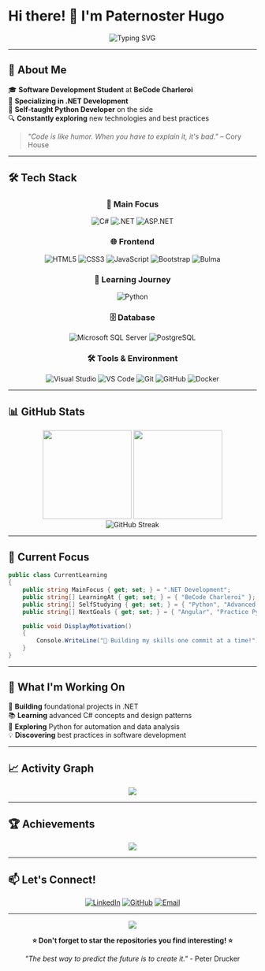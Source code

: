 # Hi there! 👋 I'm Paternoster Hugo

<div align="center">
  <img src="https://readme-typing-svg.herokuapp.com?font=Fira+Code&pause=1000&color=2196F3&center=true&vCenter=true&width=435&lines=Software+Developer+%F0%9F%92%BB;.NET+Enthusiast+%E2%9A%A1;Always+Learning+%F0%9F%9A%80;Problem+Solver+%F0%9F%A7%A9" alt="Typing SVG" />
</div>

---

## 🚀 About Me

🎓 **Software Development Student** at **BeCode Charleroi**  
💼 **Specializing in .NET Development**  
🌱 **Self-taught Python Developer** on the side  
🔍 **Constantly exploring** new technologies and best practices

> _"Code is like humor. When you have to explain it, it's bad."_ – Cory House

---

## 🛠️ Tech Stack

<div align="center">

### 🎯 Main Focus

![C#](https://img.shields.io/badge/C%23-239120?style=for-the-badge&logo=c-sharp&logoColor=white)
![.NET](https://img.shields.io/badge/.NET-512BD4?style=for-the-badge&logo=dotnet&logoColor=white)
![ASP.NET](https://img.shields.io/badge/ASP.NET-512BD4?style=for-the-badge&logo=dotnet&logoColor=white)

### 🌐 Frontend

![HTML5](https://img.shields.io/badge/HTML5-E34F26?style=for-the-badge&logo=html5&logoColor=white)
![CSS3](https://img.shields.io/badge/CSS3-1572B6?style=for-the-badge&logo=css3&logoColor=white)
![JavaScript](https://img.shields.io/badge/JavaScript-F7DF1E?style=for-the-badge&logo=javascript&logoColor=black)
![Bootstrap](https://img.shields.io/badge/Bootstrap-7952B3?style=for-the-badge&logo=bootstrap&logoColor=white)
![Bulma](https://img.shields.io/badge/Bulma-00D1B2?style=for-the-badge&logo=bulma&logoColor=white)

### 🐍 Learning Journey

![Python](https://img.shields.io/badge/Python-3776AB?style=for-the-badge&logo=python&logoColor=white)

### 🗄️ Database

![Microsoft SQL Server](https://img.shields.io/badge/Microsoft%20SQL%20Server-CC2927?style=for-the-badge&logo=microsoft%20sql%20server&logoColor=white)
![PostgreSQL](https://img.shields.io/badge/PostgreSQL-4169E1?style=for-the-badge&logo=postgresql&logoColor=white)

### 🛠️ Tools & Environment

![Visual Studio](https://img.shields.io/badge/Visual%20Studio-5C2D91?style=for-the-badge&logo=visual%20studio&logoColor=white)
![VS Code](https://img.shields.io/badge/VS%20Code-007ACC?style=for-the-badge&logo=visual%20studio%20code&logoColor=white)
![Git](https://img.shields.io/badge/Git-F05032?style=for-the-badge&logo=git&logoColor=white)
![GitHub](https://img.shields.io/badge/GitHub-181717?style=for-the-badge&logo=github&logoColor=white)
![Docker](https://img.shields.io/badge/Docker-2496ED?style=for-the-badge&logo=docker&logoColor=white)

</div>

---

## 📊 GitHub Stats

<div align="center">
  
<img height="180em" src="https://github-readme-stats.vercel.app/api?username=PatoucheH&show_icons=true&theme=tokyonight&include_all_commits=true&count_private=true"/>
<img height="180em" src="https://github-readme-stats.vercel.app/api/top-langs/?username=PatoucheH&layout=compact&langs_count=8&theme=tokyonight"/>

</div>

<div align="center">
  <img src="https://github-readme-streak-stats.herokuapp.com/?user=PatoucheH&theme=tokyonight" alt="GitHub Streak" />
</div>

---

## 🎯 Current Focus

```csharp
public class CurrentLearning
{
    public string MainFocus { get; set; } = ".NET Development";
    public string[] LearningAt { get; set; } = { "BeCode Charleroi" };
    public string[] SelfStudying { get; set; } = { "Python", "Advanced C#", "Clean Architecture" };
    public string[] NextGoals { get; set; } = { "Angular", "Practice Python"};

    public void DisplayMotivation()
    {
        Console.WriteLine("🚀 Building my skills one commit at a time!");
    }
}
```

---

## 🌟 What I'm Working On

🔨 **Building** foundational projects in .NET  
📚 **Learning** advanced C# concepts and design patterns  
🐍 **Exploring** Python for automation and data analysis  
💡 **Discovering** best practices in software development

---

## 📈 Activity Graph

<div align="center">
  <img src="https://github-readme-activity-graph.vercel.app/graph?username=PatoucheH&theme=tokyo-night&bg_color=1a1b27&color=38bdae&line=70a5fd&point=bf91f3&area=true&hide_border=true" />
</div>

---

## 🏆 Achievements

<div align="center">
  <img src="https://github-profile-trophy.vercel.app/?username=PatoucheH&theme=tokyonight&no-frame=true&no-bg=true&margin-w=4" />
</div>

---

## 📫 Let's Connect!

<div align="center">

[![LinkedIn](https://img.shields.io/badge/LinkedIn-0A66C2?style=for-the-badge&logo=linkedin&logoColor=white)](https://linkedin.com/in/hugo-paternoster-136322353)
[![GitHub](https://img.shields.io/badge/GitHub-181717?style=for-the-badge&logo=github&logoColor=white)](https://github.com/PatoucheH)
[![Email](https://img.shields.io/badge/Email-EA4335?style=for-the-badge&logo=gmail&logoColor=white)](mailto:Hugo.Paternoster@hotmail.com)

</div>

---

<div align="center">
  <img src="https://komarev.com/ghpvc/?username=PatoucheH&color=blue&style=flat-square&label=Profile+Views" />
</div>

<div align="center">
  
**⭐ Don't forget to star the repositories you find interesting! ⭐**

_"The best way to predict the future is to create it."_ - Peter Drucker

</div>
